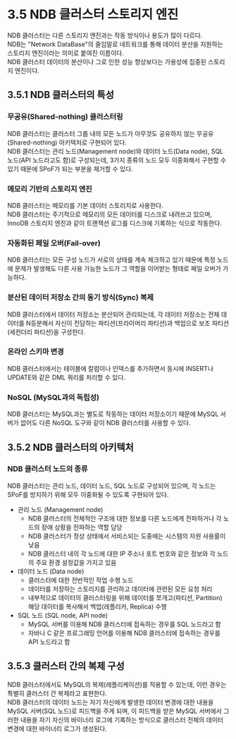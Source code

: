 # 3.5 NDB 클러스터 스토리지 엔진

NDB 클러스터는 다른 스토리지 엔진과는 작동 방식이나 용도가 많이 다르다.  
NDB는 "Network DataBase"의 줄임말로 네트워크를 통해 데이터 분산을 지원하는 스토리지 엔진이라는 의미로 붙여진 이름이다.  
NDB 클러스터 데이터의 분산이나 그로 인한 성능 향상보다는 가용성에 집중된 스토리지 엔진이다.

## 3.5.1 NDB 클러스터의 특성

### 무공유(Shared-nothing) 클러스터링

NDB 클러스터는 클러스터 그룹 내의 모든 노드가 아무것도 공유하지 않는 무공유(Shared-nothing) 아키텍처로 구현되어 있다.  
NDB 클러스터는 관리 노드(Management node)와 데이터 노드(Data node), SQL 노드(API 노드라고도 함)로 구성되는데, 3가지 종류의 노드 모두 이중화해서 구현할 수 있기 때문에 SPoF가 되는 부분을 제거할 수 있다.

### 메모리 기반의 스토리지 엔진

NDB 클러스터는 메모리를 기본 데이터 스토리지로 사용한다.  
NDB 클러스터는 주기적으로 메모리의 모든 데이터를 디스크로 내려쓰고 있으며, InnoDB 스토리지 엔진과 같이 트랜잭션 로그를 디스크에 기록하는 식으로 작동한다.

### 자동화된 페일 오버(Fail-over)

NDB 클러스터는 모든 구성 노드가 서로의 상태를 계속 체크하고 있기 때문에 특정 노드에 문제가 발생해도 다른 사용 가능한 노드가 그 역할을 이어받는 형태로 페일 오버가 가능하다.

### 분산된 데이터 저장소 간의 동기 방식(Sync) 복제

NDB 클러스터에서 데이터 저장소는 분산되어 관리되는데, 각 데이터 저장소는 전체 데이터를 N등분해서 자신이 전담하는 파티션(프라이머리 파티션)과 백업으로 보조 파티션(세컨더리 파티션)을 구성한다.

### 온라인 스키마 변경

NDB 클러스터에서는 테이블에 칼럼이나 인덱스를 추가하면서 동시에 INSERT나 UPDATE와 같은 DML 쿼리를 처리할 수 있다.

### NoSQL (MySQL과의 독립성)

NDB 클러스터는 MySQL과는 별도로 작동하는 데이터 저장소이기 때문에 MySQL 서버가 없어도 다른 NoSQL 도구와 같이 NDB 클러스터를 사용할 수 있다.

## 3.5.2 NDB 클러스터의 아키텍처

### NDB 클러스터 노드의 종류

NDB 클러스터는 관리 노드, 데이터 노드, SQL 노드로 구성되어 있으며, 각 노드는 SPoF를 방지하기 위해 모두 이중화될 수 있도록 구현되어 있다.

- 관리 노드 (Management node)
  - NDB 클러스터의 전체적인 구조에 대한 정보를 다른 노드에게 전파하거나 각 노드의 장애 상황을 전파하는 역할 담당
  - NDB 클러스터가 정상 상태에서 서비스되는 도중에는 시스템의 자원 사용률이 낮음
  - NDB 클러스터 내의 각 노드에 대한 IP 주소나 포트 번호와 같은 정보와 각 노드의 주요 환경 설정값을 가지고 있음
- 데이터 노드 (Data node)
  - 클러스터에 대한 전반적인 작업 수행 노드
  - 데이터를 저장하는 스토리지를 관리하고 데이터에 관련된 모든 요청 처리
  - 내부적으로 데이터의 클러스터링을 위해 데이터를 쪼개고(파티션, Partition) 해당 데이터를 복사해서 백업(레플리카, Replica) 수행
- SQL 노드 (SQL node, API node)
  - MySQL 서버를 이용해 NDB 클러스터에 접속하는 경우를 SQL 노드라고 함
  - 자바나 C 같은 프로그래밍 언어를 이용해 NDB 클러스터에 접속하는 경우를 API 노드라고 함

## 3.5.3 클러스터 간의 복제 구성

NDB 클러스터에서도 MySQL의 복제(레플리케이션)를 적용할 수 있는데, 이런 경우는 특별히 클러스터 간 복제라고 표현한다.  
NDB 클러스터의 데이터 노드는 자기 자신에게 발생한 데이터 변경에 대한 내용을 MySQL 서버(SQL 노드)로 피드백을 주게 되며, 이 피드백을 받은 MySQL 서버에서 그러한 내용을 자기 자신의 바이너리 로그에 기록하는 방식으로 클러스터 전체의 데이터 변경에 대한 바이너리 로그가 생성된다.
